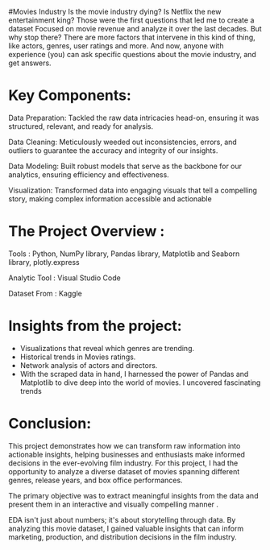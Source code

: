 #Movies Industry
Is the movie industry dying? Is Netflix the new entertainment king? Those were the first questions that led me to create a dataset
Focused on movie revenue and analyze it over the last decades. But why stop there? There are more factors that intervene in this
kind of thing, like actors, genres, user ratings and more. And now, anyone with experience (you) can ask specific questions about the
movie industry, and get answers.

<h1>Key Components:</h1>

Data Preparation: Tackled the raw data intricacies head-on, ensuring it was structured, relevant, and ready for analysis.

Data Cleaning: Meticulously weeded out inconsistencies, errors, and outliers to guarantee the accuracy and integrity of our insights.

Data Modeling: Built robust models that serve as the backbone for our analytics, ensuring efficiency and effectiveness.

Visualization: Transformed data into engaging visuals that tell a compelling story, making complex information accessible and actionable

<h1>The Project Overview :</h1>

Tools : Python, NumPy library, Pandas library, Matplotlib and Seaborn library, plotly.express

Analytic Tool : Visual Studio Code

Dataset From : Kaggle

<h1>Insights from the project: </h1>

- Visualizations that reveal which genres are trending.
- Historical trends in Movies ratings.
- Network analysis of actors and directors.
- With the scraped data in hand, I harnessed the power of Pandas and Matplotlib to dive deep into the world of movies. I uncovered fascinating trends


<h1>Conclusion:</h1>


This project demonstrates how we can transform raw information into actionable insights, helping businesses and enthusiasts make informed decisions in the ever-evolving film industry.
For this project, I had the opportunity to analyze a diverse dataset of movies spanning different genres, release years, and box office performances.
 
The primary objective was to extract meaningful insights from the data and present them in an interactive and visually compelling manner .

EDA isn't just about numbers; it's about storytelling through data. By analyzing this movie dataset, I gained valuable insights that can inform marketing, production, and distribution decisions in the film industry. 
